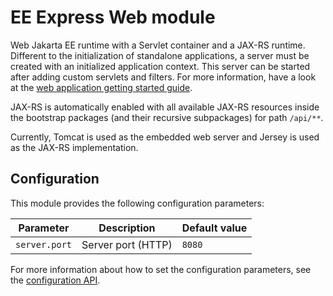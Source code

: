 # EE Express Web module

Web Jakarta EE runtime with a Servlet container and a JAX-RS runtime. Different to the initialization of standalone
applications, a server must be created with an initialized application context. This server can be started after adding
custom servlets and filters. For more information, have a look at
the [web application getting started guide](../README.md#web-application).

JAX-RS is automatically enabled with all available JAX-RS resources inside the bootstrap packages (and their recursive
subpackages) for path `/api/**`.

Currently, Tomcat is used as the embedded web server and Jersey is used as the JAX-RS implementation.

## Configuration

This module provides the following configuration parameters:

| Parameter     | Description        | Default value |
|---------------|--------------------|---------------|
| `server.port` | Server port (HTTP) | `8080`        |

For more information about how to set the configuration parameters, see the [configuration API](core/configuration.md).